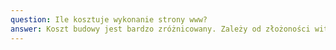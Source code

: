 ```yaml
---
question: Ile kosztuje wykonanie strony www?
answer: Koszt budowy jest bardzo zróżnicowany. Zależy od złożoności witryny, technologii jaka zostanie wykorzystana oraz funkcjonalności jakie będzie posiadać. Podstawowa strona typu one page (oparta na jednej długiej podstronie) zawierająca do 7 sekcji, slider, formularz kontaktowy, live chat oraz integracje z social media to koszt od 1500zł netto.
---
```

